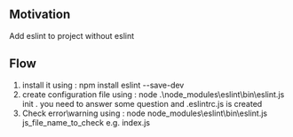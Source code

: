 <h2>Motivation</h2>
Add eslint to project without eslint

<h2>Flow</h2>
<ol>
<li> install it using : npm install eslint --save-dev</li>
<li>create configuration file using : node .\node_modules\eslint\bin\eslint.js init . you need to answer some question and .eslintrc.js is created
</li>
<li>Check error\warning using : node node_modules\eslint\bin\eslint.js js_file_name_to_check e.g. index.js</li>
</ol>
